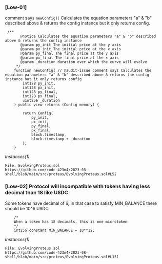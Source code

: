 
### [Low-01]
comment says `newConfig()` Calculates the equation parameters "a" & "b" described above & returns the config instance but it only returns config.

```solidity
 /**
       @notice Calculates the equation parameters "a" & "b" described above & returns the config instance
       @param py_init The initial price at the y axis
       @param px_init The initial price at the x axis
       @param py_final The final price at the y axis
       @param px_final The final price at the x axis
       @param _duration duration over which the curve will evolve
     */
    function newConfig( // @audit-issue comment says Calculates the equation parameters "a" & "b" described above & returns the config instance but it only returns config
        int128 py_init,
        int128 px_init,
        int128 py_final,
        int128 px_final,
        uint256 _duration
    ) public view returns (Config memory) {

        return Config(
            py_init,
            px_init,
            py_final,
            px_final,
            block.timestamp,
            block.timestamp + _duration
        );
    }
```
*Instances(1)*
```
File: EvolvingProteus.sol
https://github.com/code-423n4/2023-08-shell/blob/main/src/proteus/EvolvingProteus.sol#L52
```

### [Low-02] Protocol will incompatible with tokens having less decimal than 18 like USDC 
Some tokens have decimal of 6, In that case to satisfy MIN_BALANCE there should be 10^6 USDC

```solidity
    /*
    When a token has 18 decimals, this is one microtoken
    */ 
    int256 constant MIN_BALANCE = 10**12;
````
*Instances(1)*
```
File: EvolvingProteus.sol
https://github.com/code-423n4/2023-08-shell/blob/main/src/proteus/EvolvingProteus.sol#L151
```
